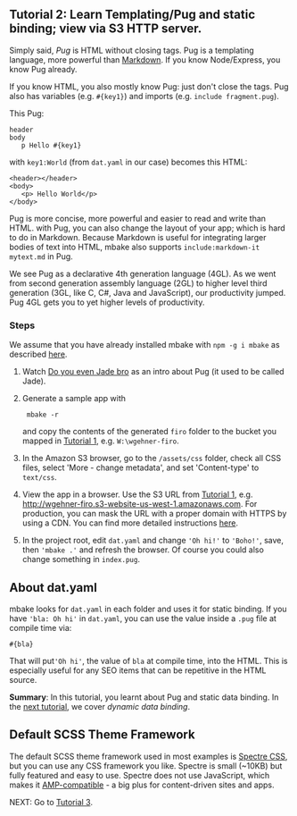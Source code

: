 
## Tutorial 2: Learn Templating/Pug and static binding; view via S3 HTTP server.

Simply said, _Pug_ is HTML without closing tags. Pug is a templating language,  more powerful than [Markdown](https://en.wikipedia.org/wiki/Markdown). If you know Node/Express, you know Pug already.

If you know HTML, you also mostly know Pug: just don't close the tags. Pug also has variables (e.g. `#{key1}`) and imports (e.g. `include fragment.pug`).

This Pug:

    header
    body
       p Hello #{key1}


with `key1:World` (from `dat.yaml` in our case)
becomes this HTML:

    <header></header>
    <body>
       <p> Hello World</p>
    </body>

Pug is more concise, more powerful and easier to read and write than HTML. with Pug, you can also change the layout of your app; which is hard to do in Markdown. Because Markdown is useful for integrating larger bodies of text into HTML, mbake also supports `include:markdown-it mytext.md` in Pug.

We see Pug as a declarative 4th generation language (4GL). As we went from second generation assembly language (2GL) to higher level third generation (3GL, like C, C#, Java and JavaScript), our productivity jumped. Pug 4GL gets you to yet higher levels of productivity. 

### Steps

We assume that you have already installed mbake with `npm -g i mbake` as described [here](/#how-to-install-mbake).

1. Watch [Do you even Jade bro](http://youtube.com/watch?v=wzAWI9h3q18) as an intro about Pug (it used to be called Jade).

2. Generate a sample app with

        mbake -r

    and copy the contents of the generated `firo` folder to the bucket you mapped in [Tutorial 1](/t1/), e.g. `W:\wgehner-firo`.

3. In the Amazon S3 browser, go to the `/assets/css` folder, check all CSS files, select 'More - change metadata', and set 'Content-type' to `text/css`.

4. View the app in a browser. Use the S3 URL from [Tutorial 1](/t1/), e.g. <http://wgehner-firo.s3-website-us-west-1.amazonaws.com>. For production, you can mask the URL with a proper domain with HTTPS by using a CDN. You can find more detailed instructions [here](/cdn/).

5. In the project root, edit `dat.yaml` and change `'Oh hi!'` to `'Boho!'`, save, then `'mbake .'` and refresh the browser. Of course you could also change something in `index.pug`.

## About dat.yaml
mbake looks for `dat.yaml` in each folder and uses it for static binding. If you have `'bla: Oh hi'` in `dat.yaml`, you can use the value inside a `.pug` file at compile time via:

    #{bla}


That will put`'Oh hi'`, the value of `bla` at compile time, into the HTML. This is especially useful for any SEO items that can be repetitive in the HTML source.

__Summary__: In this tutorial, you learnt about Pug and static data binding. In the [next tutorial](/t3/), we cover _dynamic data binding_.

## Default SCSS Theme Framework

The default SCSS theme framework used in most examples is [Spectre CSS](https://picturepan2.github.io/spectre/getting-started.html#introduction), but you can use any CSS framework you like. Spectre is small (~10KB) but fully featured and easy to use. Spectre does not use JavaScript, which makes it [AMP-compatible](https://www.ampproject.org/learn/overview/) - a big plus for content-driven sites and apps.

NEXT: Go to [Tutorial 3](/t3/).